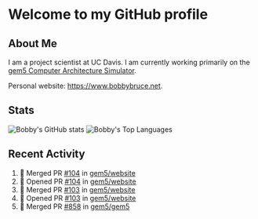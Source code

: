 # Welcome to my GitHub profile

## About Me

I am a project scientist at UC Davis. I am currently working primarily on the [gem5 Computer Architecture Simulator](https://github.com/gem5).

Personal website: <https://www.bobbybruce.net>.

## Stats

![Bobby's GitHub stats](https://github-readme-stats.vercel.app/api?username=bobbyrbruce&show_icons=true&theme=responsive&include_all_commits=true&count_private=true&show=reviews&disable_animations=true)
![Bobby's Top Languages ](https://github-readme-stats.vercel.app/api/top-langs/?username=bobbyrbruce&layout=compact&theme=responsive&count_private=true&langs_count=10&disable_animations=true)

## Recent Activity

<!--START_SECTION:activity-->
1. 🎉 Merged PR [#104](https://github.com/gem5/website/pull/104) in [gem5/website](https://github.com/gem5/website)
2. 💪 Opened PR [#104](https://github.com/gem5/website/pull/104) in [gem5/website](https://github.com/gem5/website)
3. 🎉 Merged PR [#103](https://github.com/gem5/website/pull/103) in [gem5/website](https://github.com/gem5/website)
4. 💪 Opened PR [#103](https://github.com/gem5/website/pull/103) in [gem5/website](https://github.com/gem5/website)
5. 🎉 Merged PR [#858](https://github.com/gem5/gem5/pull/858) in [gem5/gem5](https://github.com/gem5/gem5)
<!--END_SECTION:activity-->
